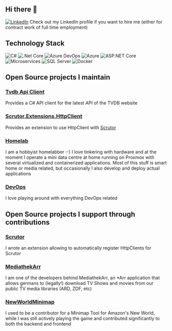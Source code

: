 ## Hi there 👋
[![LinkedIn](https://img.shields.io/badge/LinkedIn-0077B5?style=for-the-badge&logo=linkedin&logoColor=white)](https://www.linkedin.com/in/chrison-simtian/)
Check out my LinkedIn profile if you want to hire me (either for contract work of full time employment)

## Technology Stack
![C#](https://img.shields.io/badge/C%23-239120?style=for-the-badge&logo=c-sharp&logoColor=white)
![.Net Core](https://img.shields.io/badge/.NET-512BD4?style=for-the-badge&logo=dotnet&logoColor=white)
![Azure DevOps](https://img.shields.io/badge/Azure_DevOps-0078D7?style=for-the-badge&logo=azure-devops&logoColor=white)
![Azure](https://img.shields.io/badge/Azure-0089D6?style=for-the-badge&logo=microsoft-azure&logoColor=white)
![ASP.NET Core](https://img.shields.io/badge/ASP.NET_Core-512BD4?style=for-the-badge&logo=.net&logoColor=white)
![Microservices](https://img.shields.io/badge/Microservices-777BB4?style=for-the-badge&logo=microsoft&logoColor=white)
![SQL Server](https://img.shields.io/badge/SQL_Server-CC2927?style=for-the-badge&logo=microsoft-sql-server&logoColor=white)
![Docker](https://img.shields.io/badge/Docker-2496ED?style=for-the-badge&logo=docker&logoColor=white)

## Open Source projects I maintain
### [Tvdb Api Client](https://github.com/ChrisonSimtian/TvdbApi)
Provides a C# API client for the latest API of the TVDB website

### [Scrutor.Extensions.HttpClient](https://github.com/ChrisonSimtian/Scrutor.Extensions.HttpClient)
Provides an extension to use HttpClient with [Scrutor](https://github.com/khellang/Scrutor)

### [Homelab](https://github.com/ChrisonSimtian/homelab)
I am a hobbyist homelabber :-) I love tinkering with hardware and at the moment I operate a mini data centre at home running on Proxmox with several virtualized and containerized applications.
Most of this stuff is smart home or media related, but occasionally I also develop and deploy actual applications

### [DevOps](https://github.com/ChrisonSimtian/DevOps)
I love playing around with everything DevOps related

## Open Source projects I support through contributions
### [Scrutor](https://github.com/khellang/Scrutor)
I wrote an extension allowing to automatically register HttpClients for Scrutor
### [MediathekArr](https://github.com/PCJones/MediathekArr)
I am one of the developers behind MediathekArr, an *Arr application that allows germans to (legally!) download TV Shows and movies from our public TV media libraries (ARD, ZDF, etc)
### [NewWorldMinimap](https://github.com/CptWesley/NewWorldMinimap)
I used to be a contributor for a Minimap Tool for Amazon's New World, while I was still actively playing the game and contributed significantly to both the backend and frontend

<!--
**ChrisonSimtian/ChrisonSimtian** is a ✨ _special_ ✨ repository because its `README.md` (this file) appears on your GitHub profile.

Linkedin: https://www.linkedin.com/in/chrison-simtian/

Here are some ideas to get you started:

- 🔭 I’m currently working on ...
- 🌱 I’m currently learning ...
- 👯 I’m looking to collaborate on ...
- 🤔 I’m looking for help with ...
- 💬 Ask me about ...
- 📫 How to reach me: ...
- 😄 Pronouns: ...
- ⚡ Fun fact: ...
-->
